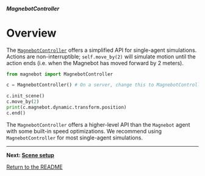 ##### MagnebotController

# Overview

The [`MagnebotController`](../../api/magnebot_controller.md) offers a simplified API for single-agent simulations. Actions are non-interruptible; `self.move_by(2)` will simulate motion until the action ends (i.e. when the Magnebot has moved forward by 2 meters). 

```python
from magnebot import MagnebotController

c = MagnebotController() # On a server, change this to MagnebotController(launch_build=False)

c.init_scene()
c.move_by(2)
print(c.magnebot.dynamic.transform.position)
c.end()
```

The `MagnebotController` offers a higher-level API than the `Magnebot` agent with some built-in speed optimizations. We recommend using `MagnebotController` for most single-agent simulations.

***

**Next: [Scene setup](scene_setup.md)**

[Return to the README](../../../README.md)

